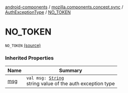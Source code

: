 [android-components](../../index.md) / [mozilla.components.concept.sync](../index.md) / [AuthExceptionType](index.md) / [NO_TOKEN](./-n-o_-t-o-k-e-n.md)

# NO_TOKEN

`NO_TOKEN` [(source)](https://github.com/mozilla-mobile/android-components/blob/master/components/concept/sync/src/main/java/mozilla/components/concept/sync/OAuthAccount.kt#L16)

### Inherited Properties

| Name | Summary |
|---|---|
| [msg](msg.md) | `val msg: `[`String`](https://kotlinlang.org/api/latest/jvm/stdlib/kotlin/-string/index.html)<br>string value of the auth exception type |
